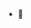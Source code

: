 - 👋

<!---
Mulato95/Mulato95 is a ✨ god boy ✨ repository because its `README.md` (this file) appears on your GitHub profile.
You can click the Preview link to take a look at your changes.
--->

